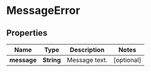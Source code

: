 

# MessageError


## Properties

| Name | Type | Description | Notes |
|------------ | ------------- | ------------- | -------------|
|**message** | **String** | Message text. |  [optional] |



